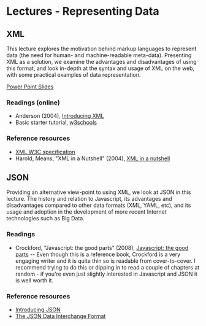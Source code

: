 Lectures - Representing Data
=================================

## XML

This lecture explores the motivation behind markup languages to represent data (the need for human- and machine-readable meta-data). Presenting XML as a solution, we examine the advantages and disadvantages of using this format, and look in-depth at the syntax and usage of XML on the web, with some practical examples of data representation.

<a href="xml.ppt" file="ppt"> Power Point Slides</a>

### Readings (online)
- Anderson (2004), [Introducing XML](http://www.itwriting.com/xmlintro.php)
- Basic starter tutorial, [w3schools](http://www.w3schools.com/xml/default.asp)

### Reference resources
- [XML W3C specification](http://www.w3.org/TR/REC-xml/)
- Harold, Means, "XML in a Nutshell" (2004), [XML in a nutshell](http://www.amazon.com/Nutshell-Third-Elliotte-Rusty-Harold/dp/0596007647/ref=sr_1_1?ie=UTF8&qid=1425359109&sr=8-1&keywords=xml+in+a+nutshell)

## JSON
Providing an alternative view-point to using XML, we look at JSON in this lecture. The history and relation to Javascript, its advantages and disadvantages compared to other data formats (XML, YAML, etc), and its usage and adoption in the development of more recent Internet technologies such as Big Data.

<!--<a href="json.ppt" file="ppt"> Power Point Slides</a>-->

### Readings
- Crockford, "Javascript: the good parts" (2008), [Javascript: the good parts](http://www.amazon.com/JavaScript-Good-Parts-Douglas-Crockford/dp/0596517742/ref=sr_1_1?ie=UTF8&qid=1425589713&sr=8-1&keywords=javascript+the+good+parts) -- Even though this is a reference book, Crockford is a very engaging writer and it is quite thin so is readable from cover-to-cover. I recommend trying to do this or dipping in to read a couple of chapters at random - if you're even just slightly interested in Javascript and JSON it is well worth it.


### Reference resources
- [Introducing JSON](http://www.json.org)
- [The JSON Data Interchange Format](http://www.ecma-international.org/publications/files/ECMA-ST/ECMA-404.pdf)




